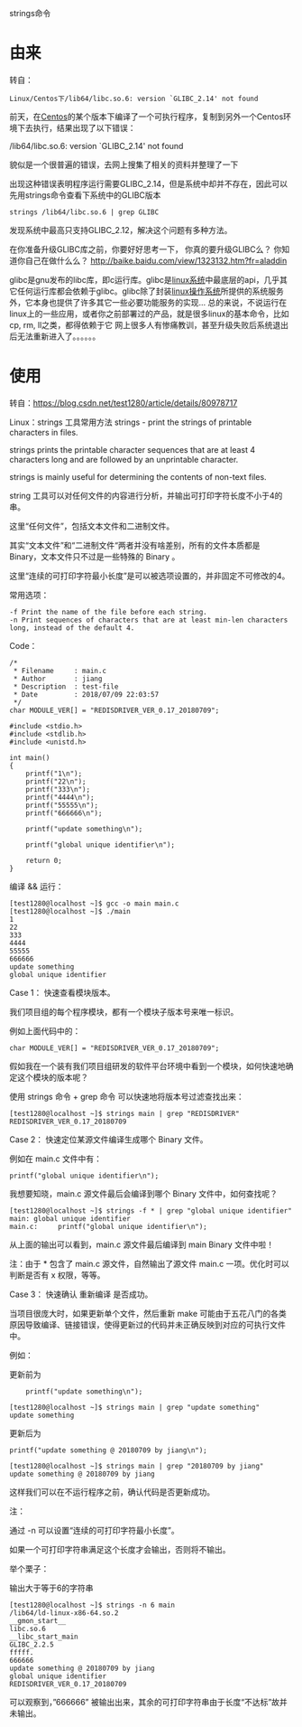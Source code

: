 strings命令



# 由来

转自：

```
Linux/Centos下/lib64/libc.so.6: version `GLIBC_2.14' not found
```

前天，在[Centos](https://www.baidu.com/s?wd=Centos&tn=24004469_oem_dg&rsv_dl=gh_pl_sl_csd)的某个版本下编译了一个可执行程序，复制到另外一个Centos环境下去执行，结果出现了以下错误：

/lib64/libc.so.6: version `GLIBC_2.14' not found

貌似是一个很普遍的错误，去网上搜集了相关的资料并整理了一下



出现这种错误表明程序运行需要GLIBC_2.14，但是系统中却并不存在，因此可以先用strings命令查看下系统中的GLIBC版本

```
strings /lib64/libc.so.6 | grep GLIBC
```
发现系统中最高只支持GLIBC_2.12，解决这个问题有多种方法。



在你准备升级GLIBC库之前，你要好好思考一下，
你真的要升级GLIBC么？
你知道你自己在做什么么？
http://baike.baidu.com/view/1323132.htm?fr=aladdin

glibc是gnu发布的libc库，即c运行库。glibc是[linux系统](https://www.baidu.com/s?wd=linux%E7%B3%BB%E7%BB%9F&tn=24004469_oem_dg&rsv_dl=gh_pl_sl_csd)中最底层的api，几乎其它任何运行库都会依赖于glibc。glibc除了封装[linux操作系统](https://www.baidu.com/s?wd=linux%E6%93%8D%E4%BD%9C%E7%B3%BB%E7%BB%9F&tn=24004469_oem_dg&rsv_dl=gh_pl_sl_csd)所提供的系统服务外，它本身也提供了许多其它一些必要功能服务的实现…
总的来说，不说运行在linux上的一些应用，或者你之前部署过的产品，就是很多linux的基本命令，比如cp, rm, ll之类，都得依赖于它
网上很多人有惨痛教训，甚至升级失败后系统退出后无法重新进入了。。。。。。



# 使用

转自：https://blog.csdn.net/test1280/article/details/80978717

Linux：strings 工具常用方法
strings - print the strings of printable characters in files.

strings prints the printable character sequences that are at least 4 characters long and are followed by an unprintable character.

strings is mainly useful for determining the contents of non-text files.

string 工具可以对任何文件的内容进行分析，并输出可打印字符长度不小于4的串。

这里“任何文件”，包括文本文件和二进制文件。

其实“文本文件”和“二进制文件“两者并没有啥差别，所有的文件本质都是 Binary，文本文件只不过是一些特殊的 Binary 。

这里“连续的可打印字符最小长度”是可以被选项设置的，并非固定不可修改的4。

常用选项：
```
-f Print the name of the file before each string.
-n Print sequences of characters that are at least min-len characters long, instead of the default 4.
```
Code：
```
/*
 * Filename     : main.c
 * Author       : jiang
 * Description  : test-file
 * Date         : 2018/07/09 22:03:57
 */
char MODULE_VER[] = "REDISDRIVER_VER_0.17_20180709";

#include <stdio.h>
#include <stdlib.h>
#include <unistd.h>

int main()
{
    printf("1\n");
    printf("22\n");
    printf("333\n");
    printf("4444\n");
    printf("55555\n");
    printf("666666\n");

    printf("update something\n");

    printf("global unique identifier\n");

    return 0;
}
```


编译 && 运行：
```
[test1280@localhost ~]$ gcc -o main main.c
[test1280@localhost ~]$ ./main
1
22
333
4444
55555
666666
update something
global unique identifier
```

Case 1：
快速查看模块版本。

我们项目组的每个程序模块，都有一个模块子版本号来唯一标识。

例如上面代码中的：
```
char MODULE_VER[] = "REDISDRIVER_VER_0.17_20180709";
```

假如我在一个装有我们项目组研发的软件平台环境中看到一个模块，如何快速地确定这个模块的版本呢？

使用 strings 命令 + grep 命令 可以快速地将版本号过滤查找出来：
```
[test1280@localhost ~]$ strings main | grep "REDISDRIVER"
REDISDRIVER_VER_0.17_20180709
```
Case 2：
快速定位某源文件编译生成哪个 Binary 文件。

例如在 main.c 文件中有：
```
printf("global unique identifier\n");
```
我想要知晓，main.c 源文件最后会编译到哪个 Binary 文件中，如何查找呢？
```
[test1280@localhost ~]$ strings -f * | grep "global unique identifier"
main: global unique identifier
main.c:     printf("global unique identifier\n");
```
从上面的输出可以看到，main.c 源文件最后编译到 main Binary 文件中啦！

注：由于 * 包含了 main.c 源文件，自然输出了源文件 main.c 一项。优化时可以判断是否有 x 权限，等等。

Case 3：
快速确认 重新编译 是否成功。

当项目很庞大时，如果更新单个文件，然后重新 make 可能由于五花八门的各类原因导致编译、链接错误，使得更新过的代码并未正确反映到对应的可执行文件中。

例如：

更新前为
```
    printf("update something\n");
```
```
[test1280@localhost ~]$ strings main | grep "update something"
update something
```
更新后为
```
printf("update something @ 20180709 by jiang\n");
```
```
[test1280@localhost ~]$ strings main | grep "20180709 by jiang"
update something @ 20180709 by jiang
```
这样我们可以在不运行程序之前，确认代码是否更新成功。

注：

通过 -n 可以设置“连续的可打印字符最小长度”。

如果一个可打印字符串满足这个长度才会输出，否则将不输出。

举个栗子：

输出大于等于6的字符串
```
[test1280@localhost ~]$ strings -n 6 main 
/lib64/ld-linux-x86-64.so.2
__gmon_start__
libc.so.6
__libc_start_main
GLIBC_2.2.5
fffff.
666666
update something @ 20180709 by jiang
global unique identifier
REDISDRIVER_VER_0.17_20180709
```
可以观察到，”666666” 被输出出来，其余的可打印字符串由于长度“不达标”故并未输出。

